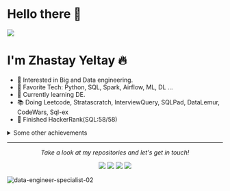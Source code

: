 # Hello there 👋

![](https://github.com/halfrost/halfrost/blob/master/icons/header_.png)

# I'm Zhastay Yeltay 🔥    

* 🧐   Interested in Big and Data engineering. 
* 💼   Favorite Tech: Python, SQL, Spark, Airflow, ML, DL ...
* 🌱   Currently learning DE.
* 📚   Doing Leetcode, Stratascratch, InterviewQuery, SQLPad, DataLemur, CodeWars, Sql-ex
* 🏁   Finished HackerRank(SQL:58/58)

<details>
  <summary>Some other achievements</summary>
  <br>


* 👑   Some GitHub statistical reports:

<p align="center">
<img align="center" src="https://github-readme-stats.vercel.app/api/top-langs/?username=yelzha&hide_langs_below=1&theme=default&line_height=27&layout=compact" />
<img align="center" src="https://github-readme-stats.vercel.app/api?username=yelzha&show_icons=true&count_private=true&include_all_commits=true&line_height=21" alt="halfrost's Github Stats" />
<img align="center" src="https://github-profile-trophy.vercel.app/?username=yelzha&column=7" alt="halfrost's Github Trophy" />
</p>

</details>
  
<hr>
<p align="center">
  <i>Take a look at my repositories and let's get in touch!</i>

  <p align="center">
  <a href= "https://github.com/halfrost/Halfrost-Field/"><img src="https://img.icons8.com/material-outlined/27/000000/ball-point-pen.png"/></a>
  <a href= "https://www.linkedin.com/in/yelzha/"><img src="https://img.icons8.com/material-outlined/30/000000/linkedin.png"/></a>
  <a href= "#"><img src="https://img.icons8.com/material-outlined/30/000000/twitter.png"/></a>
  <a href= "#"><img src="https://img.icons8.com/material-outlined/27/000000/geography.png"/></a>
  </p>

  
  ![data-engineer-specialist-02](https://github.com/yelzha/yelzha/assets/54392243/34c8e99b-73ab-47ee-bb08-8d09626da027)
  
</p>
